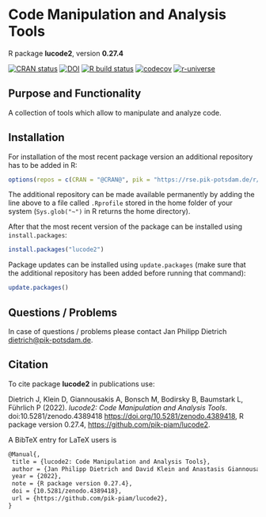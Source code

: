 # Code Manipulation and Analysis Tools

R package **lucode2**, version **0.27.4**

[![CRAN status](https://www.r-pkg.org/badges/version/lucode2)](https://cran.r-project.org/package=lucode2) [![DOI](https://zenodo.org/badge/DOI/10.5281/zenodo.4389418.svg)](https://doi.org/10.5281/zenodo.4389418) [![R build status](https://github.com/pik-piam/lucode2/workflows/check/badge.svg)](https://github.com/pik-piam/lucode2/actions) [![codecov](https://codecov.io/gh/pik-piam/lucode2/branch/master/graph/badge.svg)](https://app.codecov.io/gh/pik-piam/lucode2) [![r-universe](https://pik-piam.r-universe.dev/badges/lucode2)](https://pik-piam.r-universe.dev/ui#builds)

## Purpose and Functionality

A collection of tools which allow to manipulate and analyze code.


## Installation

For installation of the most recent package version an additional repository has to be added in R:

```r
options(repos = c(CRAN = "@CRAN@", pik = "https://rse.pik-potsdam.de/r/packages"))
```
The additional repository can be made available permanently by adding the line above to a file called `.Rprofile` stored in the home folder of your system (`Sys.glob("~")` in R returns the home directory).

After that the most recent version of the package can be installed using `install.packages`:

```r 
install.packages("lucode2")
```

Package updates can be installed using `update.packages` (make sure that the additional repository has been added before running that command):

```r 
update.packages()
```

## Questions / Problems

In case of questions / problems please contact Jan Philipp Dietrich <dietrich@pik-potsdam.de>.

## Citation

To cite package **lucode2** in publications use:

Dietrich J, Klein D, Giannousakis A, Bonsch M, Bodirsky B, Baumstark L, Führlich P (2022). _lucode2: Code Manipulation and Analysis Tools_. doi:10.5281/zenodo.4389418 <https://doi.org/10.5281/zenodo.4389418>, R package version 0.27.4, <https://github.com/pik-piam/lucode2>.

A BibTeX entry for LaTeX users is

 ```latex
@Manual{,
  title = {lucode2: Code Manipulation and Analysis Tools},
  author = {Jan Philipp Dietrich and David Klein and Anastasis Giannousakis and Markus Bonsch and Benjamin Leon Bodirsky and Lavinia Baumstark and Pascal Führlich},
  year = {2022},
  note = {R package version 0.27.4},
  doi = {10.5281/zenodo.4389418},
  url = {https://github.com/pik-piam/lucode2},
}
```

